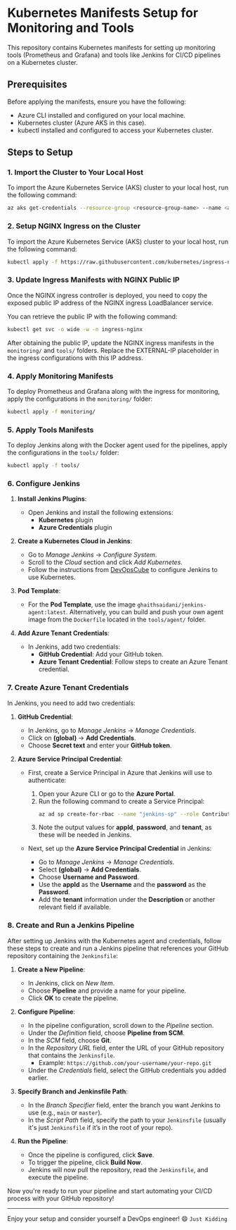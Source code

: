 # Kubernetes Manifests Setup for Monitoring and Tools

This repository contains Kubernetes manifests for setting up monitoring tools (Prometheus and Grafana) and tools like Jenkins for CI/CD pipelines on a Kubernetes cluster.

## Prerequisites

Before applying the manifests, ensure you have the following:

- Azure CLI installed and configured on your local machine.
- Kubernetes cluster (Azure AKS in this case).
- kubectl installed and configured to access your Kubernetes cluster.

## Steps to Setup

### 1. Import the Cluster to Your Local Host

To import the Azure Kubernetes Service (AKS) cluster to your local host, run the following command:

```bash
az aks get-credentials --resource-group <resource-group-name> --name <aks-name>
```

### 2. Setup NGINX Ingress on the Cluster

To import the Azure Kubernetes Service (AKS) cluster to your local host, run the following command:

```bash
kubectl apply -f https://raw.githubusercontent.com/kubernetes/ingress-nginx/controller-v1.12.0-beta.0/deploy/static/provider/cloud/deploy.yaml
```

### 3. Update Ingress Manifests with NGINX Public IP

Once the NGINX ingress controller is deployed, you need to copy the exposed public IP address of the NGINX ingress LoadBalancer service.

You can retrieve the public IP with the following command:

```bash
kubectl get svc -o wide -w -n ingress-nginx
```

After obtaining the public IP, update the NGINX ingress manifests in the `monitoring/` and `tools/` folders. Replace the EXTERNAL-IP placeholder in the ingress configurations with this IP address.

### 4. Apply Monitoring Manifests

To deploy Prometheus and Grafana along with the ingress for monitoring, apply the configurations in the `monitoring/` folder:

```bash
kubectl apply -f monitoring/
```

### 5. Apply Tools Manifests

To deploy Jenkins along with the Docker agent used for the pipelines, apply the configurations in the `tools/` folder:

```bash
kubectl apply -f tools/
```

### 6. Configure Jenkins

1. **Install Jenkins Plugins**:
   - Open Jenkins and install the following extensions:
     - **Kubernetes** plugin
     - **Azure Credentials** plugin

2. **Create a Kubernetes Cloud in Jenkins**:
   - Go to *Manage Jenkins* → *Configure System*.
   - Scroll to the *Cloud* section and click *Add Kubernetes*.
   - Follow the instructions from [DevOpsCube](https://devopscube.com/jenkins-build-agents-kubernetes/) to configure Jenkins to use Kubernetes.

3. **Pod Template**:
   - For the **Pod Template**, use the image `ghaithsaidani/jenkins-agent:latest`. Alternatively, you can build and push your own agent image from the `Dockerfile` located in the `tools/agent/` folder.

4. **Add Azure Tenant Credentials**:
   - In Jenkins, add two credentials:
     - **GitHub Credential**: Add your GitHub token.
     - **Azure Tenant Credential**: Follow steps to create an Azure Tenant credential.

### 7. Create Azure Tenant Credentials

In Jenkins, you need to add two credentials:

1. **GitHub Credential**:
   - In Jenkins, go to *Manage Jenkins* → *Manage Credentials*.
   - Click on **(global)** → **Add Credentials**.
   - Choose **Secret text** and enter your **GitHub token**.

2. **Azure Service Principal Credential**:
   - First, create a Service Principal in Azure that Jenkins will use to authenticate:
     1. Open your Azure CLI or go to the **Azure Portal**.
     2. Run the following command to create a Service Principal:
        ```bash
        az ad sp create-for-rbac --name "jenkins-sp" --role Contributor --scopes /subscriptions/{your-subscription-id}
        ```
     3. Note the output values for **appId**, **password**, and **tenant**, as these will be needed in Jenkins.

   - Next, set up the **Azure Service Principal Credential** in Jenkins:
     - Go to *Manage Jenkins* → *Manage Credentials*.
     - Select **(global)** → **Add Credentials**.
     - Choose **Username and Password**.
     - Use the **appId** as the **Username** and the **password** as the **Password**.
     - Add the **tenant** information under the **Description** or another relevant field if available.


### 8. Create and Run a Jenkins Pipeline

After setting up Jenkins with the Kubernetes agent and credentials, follow these steps to create and run a Jenkins pipeline that references your GitHub repository containing the `Jenkinsfile`:

1. **Create a New Pipeline**:
   - In Jenkins, click on *New Item*.
   - Choose **Pipeline** and provide a name for your pipeline.
   - Click **OK** to create the pipeline.

2. **Configure Pipeline**:
   - In the pipeline configuration, scroll down to the *Pipeline* section.
   - Under the *Definition* field, choose **Pipeline from SCM**.
   - In the *SCM* field, choose **Git**.
   - In the *Repository URL* field, enter the URL of your GitHub repository that contains the `Jenkinsfile`.
     - Example: `https://github.com/your-username/your-repo.git`
   - Under the *Credentials* field, select the GitHub credentials you added earlier.

3. **Specify Branch and Jenkinsfile Path**:
   - In the *Branch Specifier* field, enter the branch you want Jenkins to use (e.g., `main` or `master`).
   - In the *Script Path* field, specify the path to your `Jenkinsfile` (usually it's just `Jenkinsfile` if it’s in the root of your repo).

4. **Run the Pipeline**:
   - Once the pipeline is configured, click **Save**.
   - To trigger the pipeline, click **Build Now**.
   - Jenkins will now pull the repository, read the `Jenkinsfile`, and execute the pipeline.

Now you're ready to run your pipeline and start automating your CI/CD process with your GitHub repository!

---

Enjoy your setup and consider yourself a DevOps engineer! 😄 `Just Kidding`



